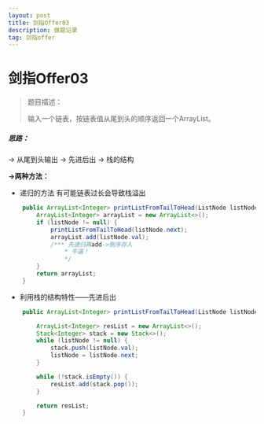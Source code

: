 ```yaml
---
layout: post
title: 剑指Offer03
description: 做题记录
tag: 剑指offer
---
```


# 剑指Offer03

>  题目描述：
>
> 输入一个链表，按链表值从尾到头的顺序返回一个ArrayList。

##### 思路：

-> 从尾到头输出 -> 先进后出 -> 栈的结构

**->两种方法：**

* 递归的方法     有可能链表过长会导致栈溢出

```java
    public ArrayList<Integer> printListFromTailToHead(ListNode listNode) {
        ArrayList<Integer> arrayList = new ArrayList<>();    
        if (listNode != null) {        
            printListFromTailToHead(listNode.next);       
            arrayList.add(listNode.val);        
            /*** 先递归再add->倒序存入         
                * 牛逼！         
                */    
        }    
        return arrayList;
    }
```
* 利用栈的结构特性——先进后出

```java
    public ArrayList<Integer> printListFromTailToHead(ListNode listNode) {

        ArrayList<Integer> resList = new ArrayList<>();
        Stack<Integer> stack = new Stack<>();
        while (listNode != null) {
            stack.push(listNode.val);
            listNode = listNode.next;
        }

        while (!stack.isEmpty()) {
            resList.add(stack.pop());
        }

        return resList;
    }
```